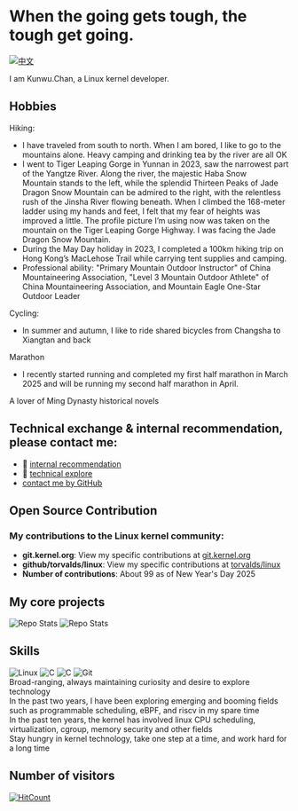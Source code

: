 # When the going gets tough, the tough get going.

[![中文](https://img.shields.io/badge/中文-red?style=flat-square)](README_cn.md)


I am Kunwu.Chan, a Linux kernel developer. <br>
## Hobbies
Hiking:
- I have traveled from south to north. When I am bored, I like to go to the mountains alone. Heavy camping and drinking tea by the river are all OK <br>
- I went to Tiger Leaping Gorge in Yunnan in 2023, saw the narrowest part of the Yangtze River. Along the river, the majestic Haba Snow Mountain stands to the left, while the splendid Thirteen Peaks of Jade Dragon Snow Mountain can be admired to the right, with the relentless rush of the Jinsha River flowing beneath. When I climbed the 168-meter ladder using my hands and feet, I felt that my fear of heights was improved a little. The profile picture I’m using now was taken on the mountain on the Tiger Leaping Gorge Highway. I was facing the Jade Dragon Snow Mountain.
- During the May Day holiday in 2023, I completed a 100km hiking trip on Hong Kong’s MacLehose Trail while carrying tent supplies and camping.
- Professional ability: "Primary Mountain Outdoor Instructor" of China Mountaineering Association, "Level 3 Mountain Outdoor Athlete" of China Mountaineering Association, and Mountain Eagle One-Star Outdoor Leader<br>

Cycling:<br>
- In summer and autumn, I like to ride shared bicycles from Changsha to Xiangtan and back<br>

Marathon
- I recently started running and completed my first half marathon in March 2025 and will be running my second half marathon in April.

A lover of Ming Dynasty historical novels<br>
  
 
## Technical exchange & internal recommendation, please contact me:
- :email: [internal recommendation](mailto:kunwu.chan@hotmail.com)
- :email: [technical explore](mailto:kunwu.chan@linux.dev)
- [contact me by GitHub](https://github.com/contact)



## Open Source Contribution
### My contributions to the Linux kernel community:
- **git.kernel.org**: View my specific contributions at [git.kernel.org](https://git.kernel.org/pub/scm/linux/kernel/git/next/linux-next.git/log/?qt=grep&q=chentao%40kylinos.cn)
- **github/torvalds/linux**: View my specific contributions at [torvalds/linux](https://github.com/torvalds/linux/commits/master/?author=KunWuChan)
- **Number of contributions**: About 99 as of New Year's Day 2025<br>

## My core projects
  ![Repo Stats](https://github-readme-stats.vercel.app/api/pin/?username=torvalds&repo=linux)
  ![Repo Stats](https://github-readme-stats.vercel.app/api/pin/?username=kunwuchan&repo=linux-rust)




## Skills
![Linux](https://img.shields.io/badge/-Linux-000000?style=flat&logo=Linux)
![C](https://img.shields.io/badge/-C-00599C?style=flat&logo=C)
![C](https://img.shields.io/badge/-Rust-00599C?style=flat&logo=RUST)
![Git](https://img.shields.io/badge/-Git-F05032?style=flat&logo=Git)
<br>Broad-ranging, always maintaining curiosity and desire to explore technology<br>
In the past two years, I have been exploring emerging and booming fields such as programmable scheduling, eBPF, and riscv in my spare time
<br>In the past ten years, the kernel has involved linux CPU scheduling, virtualization, cgroup, memory security and other fields<br>
Stay hungry in kernel technology, take one step at a time, and work hard for a long time

## Number of visitors
[![HitCount](https://hits.sh/github.com/kunwuchan.svg)](https://hits.sh/github.com/kunwuchan/)

